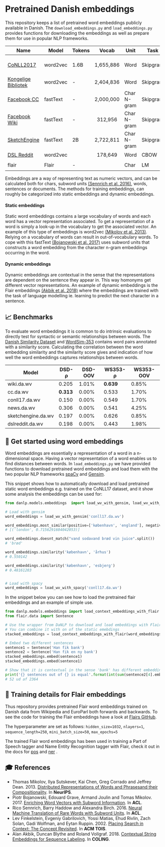 Pretrained Danish embeddings
============================
This repository keeps a list of pretrained word embeddings publicly available in Danish. The `download_embeddings.py`
and `load_embeddings.py` provides functions for downloading the embeddings as well as prepare them for use in 
popular NLP frameworks.

| Name | Model | Tokens | Vocab | Unit | Task  | License | DaNLP |
|------|-------|--------|:-----:|------|-------|---------|-------|
| [CoNLL2017](http://vectors.nlpl.eu/repository/#) | word2vec | 1.6B | 1,655,886 | Word | Skipgram | [CC BY-NC-SA 4.0](https://embeddings.sketchengine.co.uk/static/index.html) | ✔️ |
| [Kongelige Bibliotek](https://loar.kb.dk/handle/1902/329) | word2vec | - | 2,404,836 | Word | Skipgram | [CC0 1.0](https://loar.kb.dk/handle/1902/329) | ✔️ |
| [Facebook CC](https://fasttext.cc/docs/en/crawl-vectors.html) | fastText | - | 2,000,000 | Char N-gram | Skipgram | [CC BY-SA 3.0](https://fasttext.cc/docs/en/crawl-vectors.html#license) | ✔️ |
| [Facebook Wiki](https://fasttext.cc/docs/en/pretrained-vectors.html)| fastText | - | 312,956 | Char N-gram | Skipgram | [CC BY-SA 3.0](https://fasttext.cc/docs/en/crawl-vectors.html#license) | ✔️ |
| [SketchEngine](https://embeddings.sketchengine.co.uk/static/index.html) | fastText | 2B | 2,722,811 | Char N-gram | Skipgram | [CC BY-NC-SA 4.0](https://embeddings.sketchengine.co.uk/static/index.html) | ✔️ |
| [DSL Reddit](https://github.com/danish-stance-detectors/RumourResolution) | word2vec | | 178,649 | Word | CBOW | [MIT](https://github.com/danish-stance-detectors/RumourResolution/blob/master/LICENSE) | ✔️ |
| flair | Flair | - | | Char | LM | MIT |  ✔️ |

Embeddings are a way of representing text as numeric vectors, and can be calculated both for chars, subword units [(Sennrich et al. 2016)](https://aclweb.org/anthology/P16-1162), 
words, sentences or documents.
The methods for training embeddings, can roughly be categorized into static embeddings and dynamic embeddings.

#### Static embeddings
Static word embeddings contains a large vocabulary of words and each word has a vector representation associated.
To get a representation of a word is simply a look-up in the vocabulary to get the associated vector. An example of this
type of embeddings is word2vec [(Mikolov et al. 2013)](https://papers.nips.cc/paper/5021-distributed-representations-of-words-and-phrases-and-their-compositionality.pdf).
Relying on a vocabulary of words can result in out-of-vocabulary words. To cope with this fastText [(Bojanowski et al. 2017)](https://aclweb.org/anthology/Q17-1010)
uses subword units that constructs a word embedding from the character n-gram embeddings occurring in the word.

#### Dynamic embeddings
Dynamic embeddings are contextual in the sense that the representations are dependent on the sentence they appear in.
This way homonyms get different vector representations. An example of dynamic embeddings is the Flair embeddings [(Akbik et al. 2018)](https://aclanthology.coli.uni-saarland.de/papers/C18-1139/c18-1139)
where the embeddings are trained with the task of language modelling ie. learning to predict 
the next character in a sentence.


## 📈 Benchmarks

To evaluate word embeddings it is common to do intrinsic evaluations to 
directly test for syntactic or semantic relationships between words. The 
[Danish Similarity Dataset](https://github.com/alexandrainst/danlp/blob/add-ner/docs/datasets.md#danish-similarity-dataset)
and [WordSim-353](https://github.com/alexandrainst/danlp/blob/add-ner/docs/datasets.md#wordsim-353)
contains word pairs annotated with a similarity score. Calculating the
correlation between the word embedding similarity and the similarity score
gives and indication of how well the word embeddings captures relationships 
between words.

| Model              |   DSD-ρ    |  DSD-OOV  | WS353-ρ |  WS353-OOV  |
|--------------------|--------|----------|-----------|-----------|
| wiki.da.wv         | 0.205 |  1.01%   | **0.639** |  0.85% |
| cc.da.wv           | **0.313** |  0.00% | 0.533   |  1.70%   |
| conll17.da.wv      | 0.150  | 0.00% | 0.549   |  1.70%   |
| news.da.wv         | 0.306  | 0.00% | 0.541   |  4.25%   |
| sketchengine.da.wv | 0.197  | 0.00% | 0.626   |  0.85%   |
| dslreddit.da.wv    | 0.198  | 0.00% | 0.443   |  1.98%   |

## 🐣 Get started using word embeddings

Word embeddings are essentially a representation of a word in a n-dimensional space.
Having a vector representation of a word enables us to find distances between words.
In `load_embeddings.py` we have provided functions to download pretrained word embeddings and load them with
the two popular NLP frameworks [spaCy](https://spacy.io/) and [Gensim](https://radimrehurek.com/gensim/).

This snippet shows how to automatically download and load pretrained static word embeddings e.g. trained on the CoNLL17 dataset, and it show some analysis  the embeddings can be used for: 
```python
from danlp.models.embeddings  import load_wv_with_gensim, load_wv_with_spacy

# Load with gensim
word_embeddings = load_wv_with_gensim('conll17.da.wv')

word_embeddings.most_similar(positive=['københavn', 'england'], negative=['danmark'], topn=1)
# [('london', 0.7156291604042053)]

word_embeddings.doesnt_match("vand sodavand brød vin juice".split())
# 'brød'

word_embeddings.similarity('københavn', 'århus')
# 0.550142

word_embeddings.similarity('københavn', 'esbjerg')
# 0.48161203


# Load with spacy
word_embeddings = load_wv_with_spacy('conll17.da.wv')

```



In the snippet below you can see how to load the pretrained flair embeddings and an example of simple use. 

```python
from danlp.models.embeddings import load_context_embeddings_with_flair
from flair.data import Sentence

# Use the wrapper from DaNLP to download and load embeddings with Flair
# You can combine it with on of the static emebdings
stacked_embeddings = load_context_embeddings_with_flair(word_embeddings='wiki.da.wv')

# Embed two different sentences
sentence1 = Sentence('Han fik bank')
sentence2 = Sentence('Han fik en ny bank')
stacked_embeddings.embed(sentence1)
stacked_embeddings.embed(sentence1)

# Show that it is contextual in the sense 'bank' has different embedding after context
print('{} sentences out of {} is equal'.format(int(sum(sentence2[4].embedding==sentence1[2].embedding)), len(sentence1[2].embedding)))
# 52 ud af 2364
```



## 🔧 Training details for Flair embeddings

Thus repository provides pretrained Flair word embeddings trained on Danish data from Wikipedia and EuroParl both forwards and backwards. To see the code for training the Flair embeddings have a look at  [Flairs GitHub](https://github.com/zalandoresearch/flair).

The hyperparameter are set as follows: `hidden_size=1032`, `nlayers=1`, `sequence_length=250`, `mini_batch_size=50`, 
`max_epochs=5`


The trained Flair word embeddings has been used in training a Part of Speech tagger and Name Entity Recognition tagger with Flair, check it out in the docs for  [pos](docs/models/pos.md) and [ner](docs/models/ner.md) . 


## 🎓 References

- Thomas Mikolov, Ilya Sutskever, Kai Chen, Greg Corrado and Jeffrey Dean. 2013. [Distributed Representations of Words and Phrasesand their Compositionality](https://papers.nips.cc/paper/5021-distributed-representations-of-words-and-phrases-and-their-compositionality.pdf). In **NeurIPS**.
- Piotr Bojanowski, Edouard Grave, Armand Joulin and Tomas Mikolov. 2017. [Enriching Word Vectors with Subword Information](https://aclweb.org/anthology/Q17-1010). In **ACL**.
- Rico Sennrich, Barry Haddow and Alexandra Birch. 2016. [Neural Machine Translation of Rare Words with Subword Units](https://aclweb.org/anthology/P16-1162). In **ACL**.
- Lev Finkelstein, Evgeniy Gabrilovich, Yossi Matias, Ehud Rivlin, Zach Solan, Gadi Wolfman, and Eytan Ruppin. 2002. [Placing Search in Context: The Concept Revisited](http://www.cs.technion.ac.il/~gabr/papers/tois_context.pdf). In  **ACM TOIS**.
- Alan Akbik, Duncan Blythe and Roland Vollgraf. 2018. [Contextual String Embeddings for Sequence Labeling](https://aclanthology.coli.uni-saarland.de/papers/C18-1139/c18-1139). In **COLING**.